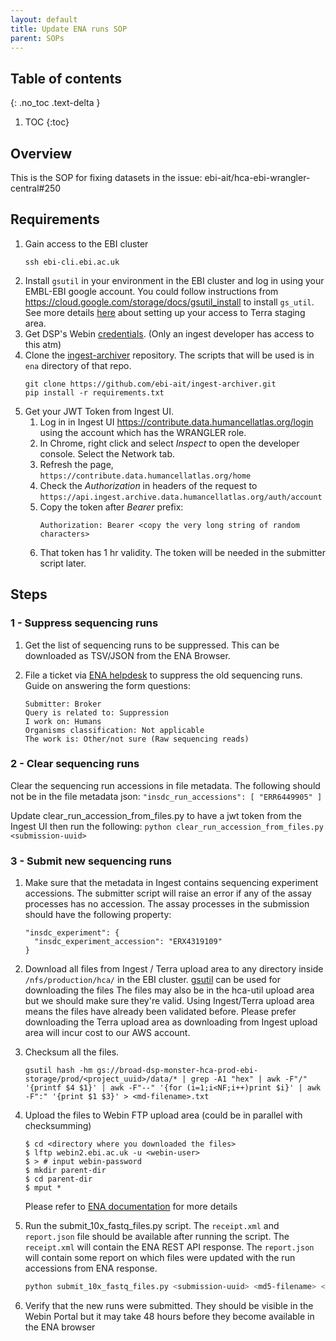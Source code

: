 ```yaml
---
layout: default
title: Update ENA runs SOP
parent: SOPs
---
```

## Table of contents

{: .no_toc .text-delta }

1. TOC {:toc}
## Overview
This is the SOP for fixing datasets in the issue: ebi-ait/hca-ebi-wrangler-central#250

## Requirements
1. Gain access to the EBI cluster
   ```
   ssh ebi-cli.ebi.ac.uk
   ```
2. Install `gsutil` in your environment in the EBI cluster and log in using your EMBL-EBI google account.
   You could follow instructions from https://cloud.google.com/storage/docs/gsutil_install to install `gs_util`. 
   See more details [here](https://ebi-ait.github.io/hca-ebi-dev-team/admin_setup/Setting-up-access-to-Terra-staging-area.html#using-your-google-account) about setting up your access to Terra staging area.
3. Get DSP's Webin [credentials](https://console.aws.amazon.com/secretsmanager/home?region=us-east-1#!/secret?name=ingest%2Fwebin-creds). (Only an ingest developer has access to this atm)
4. Clone the [ingest-archiver](https://github.com/ebi-ait/ingest-archiver) repository. The scripts that will be used is in `ena` directory of that repo.
   ```
   git clone https://github.com/ebi-ait/ingest-archiver.git
   pip install -r requirements.txt
   ```
5. Get your JWT Token from Ingest UI.
   1. Log in in Ingest UI https://contribute.data.humancellatlas.org/login using the account which has the WRANGLER role.
   1. In Chrome, right click and select _Inspect_ to open the developer console. Select the Network tab.
   1. Refresh the page, `https://contribute.data.humancellatlas.org/home`
   1. Check the _Authorization_ in headers of the request to `https://api.ingest.archive.data.humancellatlas.org/auth/account`
   1. Copy the token after _Bearer_ prefix: 
      ```
      Authorization: Bearer <copy the very long string of random characters>
      ```
   1. That token has 1 hr validity. The token will be needed in the submitter script later.

## Steps

### 1 - Suppress sequencing runs
1. Get the list of sequencing runs to be suppressed. This can be downloaded as TSV/JSON from the ENA Browser. 

2. File a ticket via [ENA helpdesk](https://www.ebi.ac.uk/ena/browser/support) to suppress the old sequencing runs.
   Guide on answering the form questions:
   ```
   Submitter: Broker
   Query is related to: Suppression
   I work on: Humans
   Organisms classification: Not applicable
   The work is: Other/not sure (Raw sequencing reads)
   ```

### 2 - Clear sequencing runs
   Clear the sequencing run accessions in file metadata. The following should not be in the file metadata json:
    ```
    "insdc_run_accessions": [
      "ERR6449905"
    ]
    ```
   
   Update clear_run_accession_from_files.py to have a jwt token from the Ingest UI then run the following: 
    ```
    python clear_run_accession_from_files.py <submission-uuid>
    ```

### 3 - Submit new sequencing runs
1. Make sure that the metadata in Ingest contains sequencing experiment accessions. The submitter script will raise an error if
   any of the assay processes has no accession. The assay processes in the submission should have the following
   property:

    ```
    "insdc_experiment": {
      "insdc_experiment_accession": "ERX4319109"
    }
    ```

2. Download all files from Ingest / Terra upload area to any directory inside `/nfs/production/hca/` in the EBI cluster.
   [gsutil](https://cloud.google.com/storage/docs/downloading-objects) can be used for downloading the files
   The files may also be in the hca-util upload area but we should make sure they're valid. Using Ingest/Terra upload area means the files have already been validated before.
   Please prefer downloading the Terra upload area as downloading from Ingest upload area will incur cost to our AWS account.

3. Checksum all the files.
    ``` 
    gsutil hash -hm gs://broad-dsp-monster-hca-prod-ebi-storage/prod/<project_uuid>/data/* | grep -A1 "hex" | awk -F"/" '{printf $4 $1}' | awk -F"--" '{for (i=1;i<NF;i++)print $i}' | awk -F":" '{print $1 $3}' > <md-filename>.txt
    ```
4. Upload the files to Webin FTP upload area (could be in parallel with checksumming)
   ```
   $ cd <directory where you downloaded the files>
   $ lftp webin2.ebi.ac.uk -u <webin-user>
   $ > # input webin-password
   $ mkdir parent-dir
   $ cd parent-dir
   $ mput *
   ```   
   Please refer to [ENA documentation](https://ena-docs.readthedocs.io/en/latest/update/metadata/programmatic-read.html) for more details
5. Run the submit_10x_fastq_files.py script. The `receipt.xml` and `report.json` file should be available after running the script.
   The `receipt.xml` will contain the ENA REST API response. The `report.json` will contain some report on which files were updated with the run accessions from ENA response.
   ```bash
   python submit_10x_fastq_files.py <submission-uuid> <md5-filename> <jwt-token-from-ingest-ui> [--ftp_dir <parent-dir>]
   ```
6. Verify that the new runs were submitted. They should be visible in the Webin Portal but it may take 48 hours before they become available in the ENA browser

